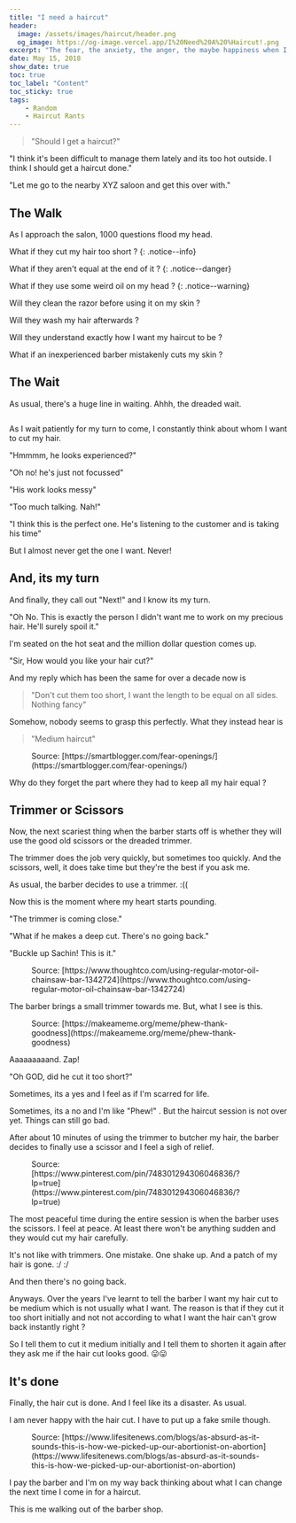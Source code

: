 ```yaml
---
title: "I need a haircut"
header:
  image: /assets/images/haircut/header.png
  og_image: https://og-image.vercel.app/I%20Need%20A%20%Haircut!.png
excerpt: "The fear, the anxiety, the anger, the maybe happiness when I get a haircut"
date: May 15, 2018
show_date: true
toc: true
toc_label: "Content"
toc_sticky: true
tags:
    - Random
    - Haircut Rants
---
```


> "Should I get a haircut?"

"I think it's been difficult to manage them lately and its too hot outside. I think I should get a haircut done."

"Let me go to the nearby XYZ saloon and get this over with."

## The Walk

As I approach the salon, 1000 questions flood my head.

What if they cut my hair too short ?
{: .notice--info}

What if they aren't equal at the end of it ?
{: .notice--danger}

What if they use some weird oil on my head ?
{: .notice--warning}

Will they clean the razor before using it on my skin ?

Will they wash my hair afterwards ?

Will they understand exactly how I want my haircut to be ?

What if an inexperienced barber mistakenly cuts my skin ?

## The Wait

As usual, there's a huge line in waiting. Ahhh, the dreaded wait.

<figure class="align-center">
  <img src="{{ site.url }}{{ site.baseurl }}/assets/images/haircut/img-1.jpeg" alt="">
</figure>

As I wait patiently for my turn to come, I constantly think about whom I want to cut my hair.

"Hmmmm, he looks experienced?"

"Oh no! he's just not focussed"

"His work looks messy"

"Too much talking. Nah!"

"I think this is the perfect one. He's listening to the customer and is taking his time"

But I almost never get the one I want. Never!

## And, its my turn

And finally, they call out "Next!" and I know its my turn.

"Oh No. This is exactly the person I didn't want me to work on my precious hair. He'll surely spoil it."

I'm seated on the hot seat and the million dollar question comes up.

"Sir, How would you like your hair cut?"

And my reply which has been the same for over a decade now is

> "Don't cut them too short, I want the length to be equal on all sides. Nothing fancy"

Somehow, nobody seems to grasp this perfectly. What they instead hear is

> "Medium haircut"

<figure class="align-center">
  <img src="{{ site.url }}{{ site.baseurl }}/assets/images/haircut/img-2.jpeg" alt="">
  <figcaption>Source: [https://smartblogger.com/fear-openings/](https://smartblogger.com/fear-openings/)</figcaption>
</figure>

Why do they forget the part where they had to keep all my hair equal ?

## Trimmer or Scissors

Now, the next scariest thing when the barber starts off is whether they will use the good old scissors or the dreaded trimmer.

The trimmer does the job very quickly, but sometimes too quickly. And the scissors, well, it does take time but they're the best if you ask me.

As usual, the barber decides to use a trimmer. :((

Now this is the moment where my heart starts pounding.

"The trimmer is coming close."

"What if he makes a deep cut. There's no going back."

"Buckle up Sachin! This is it."

<figure class="align-center">
  <img src="{{ site.url }}{{ site.baseurl }}/assets/images/haircut/img-3.jpeg" alt="">
  <figcaption>Source: [https://www.thoughtco.com/using-regular-motor-oil-chainsaw-bar-1342724](https://www.thoughtco.com/using-regular-motor-oil-chainsaw-bar-1342724)</figcaption>
</figure>

The barber brings a small trimmer towards me. But, what I see is this.

<figure class="align-center">
  <img src="{{ site.url }}{{ site.baseurl }}/assets/images/haircut/img-4.jpeg" alt="">
  <figcaption>Source: [https://makeameme.org/meme/phew-thank-goodness](https://makeameme.org/meme/phew-thank-goodness)</figcaption>
</figure>
Aaaaaaaaand. Zap!

"Oh GOD, did he cut it too short?"

Sometimes, its a yes and I feel as if I'm scarred for life.

Sometimes, its a no and I'm like "Phew!" . But the haircut session is not over yet. Things can still go bad.

After about 10 minutes of using the trimmer to butcher my hair, the barber decides to finally use a scissor and I feel a sigh of relief.

<figure class="align-center">
  <img src="{{ site.url }}{{ site.baseurl }}/assets/images/haircut/img-5.jpeg" alt="">
  <figcaption>Source: [https://www.pinterest.com/pin/748301294306046836/?lp=true](https://www.pinterest.com/pin/748301294306046836/?lp=true)</figcaption>
</figure>

The most peaceful time during the entire session is when the barber uses the scissors. I feel at peace. At least there won't be anything sudden and they would cut my hair carefully.

It's not like with trimmers. One mistake. One shake up. And a patch of my hair is gone. :/ :/

And then there's no going back.

Anyways. Over the years I've learnt to tell the barber I want my hair cut to be medium which is not usually what I want. The reason is that if they cut it too short initially and not not according to what I want the hair can't grow back instantly right ?

So I tell them to cut it medium initially and I tell them to shorten it again after they ask me if the hair cut looks good. 😛😛

## It's done

Finally, the hair cut is done. And I feel like its a disaster. As usual.

I am never happy with the hair cut. I have to put up a fake smile though.

<figure class="align-center">
  <img src="{{ site.url }}{{ site.baseurl }}/assets/images/haircut/img-6.jpeg" alt="">
  <figcaption>Source: [https://www.lifesitenews.com/blogs/as-absurd-as-it-sounds-this-is-how-we-picked-up-our-abortionist-on-abortion](https://www.lifesitenews.com/blogs/as-absurd-as-it-sounds-this-is-how-we-picked-up-our-abortionist-on-abortion)</figcaption>
</figure>

I pay the barber and I'm on my way back thinking about what I can change the next time I come in for a haircut.

This is me walking out of the barber shop.

<figure class="align-center">
  <img src="{{ site.url }}{{ site.baseurl }}/assets/images/haircut/img-7.jpeg" alt="">
</figure>


